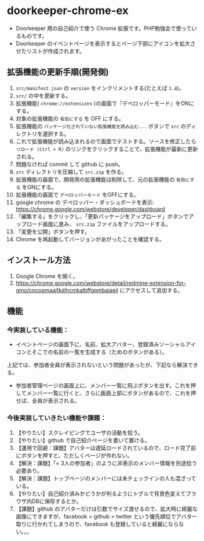 doorkeeper-chrome-ex
=====================

- Doorkeeper 用の自己紹介で使う Chrome 拡張です。PHP勉強会で使っているものです。
- Doorkeeper のイベントページを表示するとページ下部にアイコンを拡大させたリストが作成されます。


拡張機能の更新手順(開発側)
---------------------------

1. `src/manifest.json` の `version` をインクリメントする(たとえば `1.4`)。
2. `src/` の中を更新する。
3. 拡張機能( `chrome://extensions` )の画面で『デベロッパーモード』をONにする。
4. 対象の拡張機能の `有効にする` を OFF にする。
5. 拡張機能の `パッケージ化されていない拡張機能を読み込む...` ボタンで `src` のディレクトリを選択する。
6. これで拡張機能が読み込まれるので画面でテストする。ソースを修正したら `リロード (Ctrl + R)` のリンクをクリックすることで、拡張機能が最新に更新される。
7. 問題なければ commit して github に push。
8. `src` ディレクトリを圧縮して `src.zip` を作る。
9. 拡張機能の画面で、開発用の拡張機能は削除して、元の拡張機能の `有効にする` をONにする。
10. 拡張機能の画面で `デベロッパーモード` をOFFにする。
11. google chrome の デベロッパー・ダッシュボードを表示: https://chrome.google.com/webstore/developer/dashboard
12. 「編集する」をクリックし、「更新パッケージをアップロード」ボタンでアップロード画面に進み、 `src.zip` ファイルをアップロードする。
13. 「変更を公開」ボタンを押す。
14. Chrome を再起動してバージョンがあがったことを確認する。


インストール方法
-----------------

1. Google Chrome を開く。
2. https://chrome.google.com/webstore/detail/redmine-extension-for-gmo/cncopmaajfkdihcmkalbffgpmbaiaejl
にアクセスして追加する。


機能
-----

### 今実装している機能：

- イベントページの画面下に、名前、拡大アバター、登録済みソーシャルアイコンとそこでの名前の一覧を生成する（ためのボタンがある）。

上記では、参加者全員が表示されないという問題があったが、下記なら解決できる。

- 参加者管理ページの画面上に、メンバー一覧に飛ぶボタンを出す。これを押してメンバー一覧に行くと、さらに画面上部にボタンがあるので、これを押せば、全員が表示される。

### 今後実装していきたい機能や課題：

1. 【やりたい】スクレイピングでユーザの活動を拾う。
2. 【やりたい】github で自己紹介ぺージを書いて置ける。
3. 【運用で回避：課題】アバターは遅延ロードされているので、ロード完了前にボタンを押すと、ただしくページが作れない。
4. 【解決：課題】「+ 3人の参加者」のように非表示のメンバー情報を別途拾う必要あり。
5. 【解決：課題】トップページのメンバーには未チェックインの人も混ざっている。
6. 【やりたい】自己紹介済みかどうかが判るようにトグルで背景色変えてブラウザ内DBに保存するとか。
7. 【課題】github のアバターだけは引数でサイズ渡せるので、拡大時に綺麗な画像にできますが、facebook > github > twitter という優先順位でアバター取りに行かれてしまうので、facebook も登録していると綺麗にならない。。。
